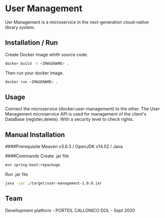 # User Management

Uer Management is a microservice in the next-generation cloud-native library system.

## Installation / Run

Create Docker image whith source code.

```bash
docker build -t <IMAGENAME> .
```
Then run your docker image.

```bash
docker run <IMAGENAME> .
```

## Usage

Connect the microservice (docker:user-management) to the other.
The User Management microservice API is used for management of the client's DataBase (register,delete).
With a security level to check rights.

## Manual Installation
####Prerequisite
Meaven v3.6.3 / OpenJDK v14.02 / Java

####Commands
Create .jar file

```bash
mvn spring-boot:repackage
```

Run .jar file

```bash
java -jar ./target/user-management-1.0.0.jar
```



## Team
Devellopment platform - PORTEIL CALLONICO DOL - Sept 2020
